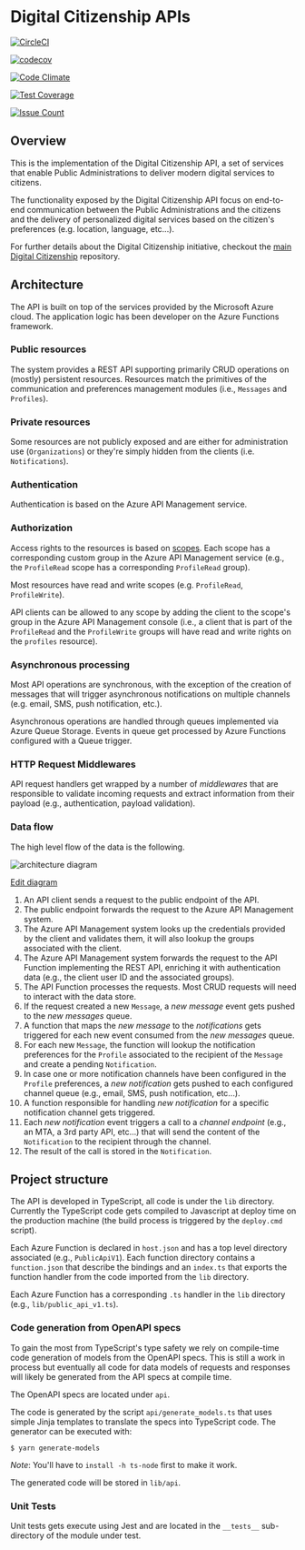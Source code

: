 # Digital Citizenship APIs

[![CircleCI](https://circleci.com/gh/teamdigitale/digital-citizenship-functions/tree/master.svg?style=svg)](https://circleci.com/gh/teamdigitale/digital-citizenship-functions/tree/master)

[![codecov](https://codecov.io/gh/teamdigitale/digital-citizenship-functions/branch/master/graph/badge.svg)](https://codecov.io/gh/teamdigitale/digital-citizenship-functions)

[![Code Climate](https://codeclimate.com/github/teamdigitale/digital-citizenship-functions/badges/gpa.svg)](https://codeclimate.com/github/teamdigitale/digital-citizenship-functions)

[![Test Coverage](https://codeclimate.com/github/teamdigitale/digital-citizenship-functions/badges/coverage.svg)](https://codeclimate.com/github/teamdigitale/digital-citizenship-functions/coverage)

[![Issue Count](https://codeclimate.com/github/teamdigitale/digital-citizenship-functions/badges/issue_count.svg)](https://codeclimate.com/github/teamdigitale/digital-citizenship-functions)

## Overview

This is the implementation of the Digital Citizenship API, a set of services that enable Public Administrations to deliver modern digital services to citizens.

The functionality exposed by the Digital Citizenship API focus on end-to-end communication between the Public Administrations and the citizens and the delivery of personalized digital services based on the citizen's preferences (e.g. location, language, etc...).

For further details about the Digital Citizenship initiative, checkout the [main Digital Citizenship](https://github.com/teamdigitale/cittadinanza-digitale) repository.

## Architecture

The API is built on top of the services provided by the Microsoft Azure cloud. The application logic has been developer on the Azure Functions framework.

### Public resources

The system provides a REST API supporting primarily CRUD operations on (mostly) persistent resources. Resources match the primitives of the communication and preferences management modules (i.e., `Messages` and `Profiles`).

### Private resources

Some resources are not publicly exposed and are either for administration use (`Organizations`) or they're simply hidden from the clients (i.e. `Notifications`).

### Authentication

Authentication is based on the Azure API Management service.

### Authorization

Access rights to the resources is based on [scopes](https://zalando.github.io/restful-api-guidelines/index.html#105). Each scope has a corresponding custom group in the Azure API Management service (e.g., the `ProfileRead` scope has a corresponding `ProfileRead` group).

Most resources have read and write scopes (e.g. `ProfileRead`, `ProfileWrite`).

API clients can be allowed to any scope by adding the client to the scope's group in the Azure API Management console (i.e., a client that is part of the `ProfileRead` and the `ProfileWrite` groups will have read and write rights on the `profiles` resource).

### Asynchronous processing

Most API operations are synchronous, with the exception of the creation of messages that will trigger asynchronous notifications on multiple channels (e.g. email, SMS, push notification, etc.).

Asynchronous operations are handled through queues implemented via Azure Queue Storage. Events in queue get processed by Azure Functions configured with a Queue trigger.

### HTTP Request Middlewares

API request handlers get wrapped by a number of _middlewares_ that are responsible to validate incoming requests and extract information from their payload (e.g., authentication, payload validation).

### Data flow

The high level flow of the data is the following.

![architecture diagram](docs/digital-citizenship-api.png)

[Edit diagram](https://www.draw.io/#G0By3amPPe9r4udnZUN01uLXRrTWs)

  1. An API client sends a request to the public endpoint of the API.
  2. The public endpoint forwards the request to the Azure API Management system.
  3. The Azure API Management system looks up the credentials provided by the client and validates them, it will also lookup the groups associated with the client.
  4. The Azure API Management system forwards the request to the API Function implementing the REST API, enriching it with authentication data (e.g., the client user ID and the associated groups).
  5. The API Function processes the requests. Most CRUD requests will need to interact with the data store.
  6. If the request created a new `Message`, a _new message_ event gets pushed to the _new messages_ queue.
  7. A function that maps the _new message_ to the _notifications_ gets triggered for each new event consumed from the _new messages_ queue.
  8. For each new `Message`, the function will lookup the notification preferences for the `Profile` associated to the recipient of the `Message` and create a pending `Notification`.
  9. In case one or more notification channels have been configured in the `Profile` preferences, a _new notification_ gets pushed to each configured channel queue (e.g., email, SMS, push notification, etc...).
  10. A function responsible for handling _new notification_ for a specific notification channel gets triggered.
  11. Each _new notification_ event triggers a call to a _channel endpoint_ (e.g., an MTA, a 3rd party API, etc...) that will send the content of the `Notification` to the recipient through the channel.
  12. The result of the call is stored in the `Notification`.

## Project structure

The API is developed in TypeScript, all code is under the `lib` directory. Currently the TypeScript code gets compiled to Javascript at deploy time on the production machine (the build process is triggered by the `deploy.cmd` script).

Each Azure Function is declared in `host.json` and has a top level directory associated (e.g., `PublicApiV1`). Each function directory contains a `function.json` that describe the bindings and an `index.ts` that exports the function handler from the code imported from the `lib` directory.

Each Azure Function has a corresponding `.ts` handler in the `lib` directory (e.g., `lib/public_api_v1.ts`).

### Code generation from OpenAPI specs

To gain the most from TypeScript's type safety we rely on compile-time code generation of models from the OpenAPI specs.
This is still a work in process but eventually all code for data models of requests and responses will likely be generated
from the API specs at compile time.

The OpenAPI specs are located under `api`.

The code is generated by the script `api/generate_models.ts` that uses simple Jinja templates to translate the specs into TypeScript code.
The generator can be executed with:

```
$ yarn generate-models
```

_Note_: You'll have to `install -h ts-node` first to make it work.

The generated code will be stored in `lib/api`.

### Unit Tests

Unit tests gets execute using Jest and are located in the `__tests__` sub-directory of the module under test.